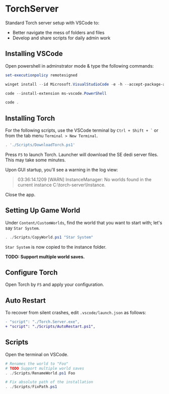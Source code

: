 # TorchServer

Standard Torch server setup with VSCode to:
- Better navigate the mess of folders and files
- Develop and share scripts for daily admin work

## Installing VSCode

Open powershell in adminstrator mode & type the following commands:

```powershell
set-executionpolicy remotesigned
```

```powershell
winget install --id Microsoft.VisualStudioCode -e -h --accept-package-agreements
```

```powershell
code --install-extension ms-vscode.PowerShell
```

```powershell
code .
```

## Installing Torch

For the following scripts, use the VSCode terminal by `` Ctrl + Shift + ` `` or from the tab menu `Terminal > New Terminal`.

```powershell
. './Scripts/DownloadTorch.ps1'
```

Press `F5` to launch Torch. Launcher will download the SE dedi server files. This may take some minutes. 

Upon GUI startup, you'll see a warning in the log view:
> 03:36:14.1209 [WARN]   InstanceManager: No worlds found in the current instance C:\torch-server\Instance.

Close the app.

## Setting Up Game World

Under `Content/CustomWorlds`, find the world that you want to start with; let's say `Star System`.

```powershell
. ./Scripts/CopyWorld.ps1 "Star System"
```

`Star System` is now copied to the instance folder.

**TODO: Support multiple world saves.**

## Configure Torch

Open Torch by `F5` and apply your configuration.

## Auto Restart

To recover from silent crashes, edit `.vscode/launch.json` as follows:

```diff
- "script": "./Torch.Server.exe",
+ "script": "./Scripts/AutoRestart.ps1",
```

## Scripts

Open the terminal on VSCode.

```powershell
# Renames the world to "Foo"
# TODO Support multiple world saves
. ./Scripts/RenameWorld.ps1 Foo
```

```powershell
# Fix absolute path of the installation
. ./Scripts/FixPath.ps1
```
